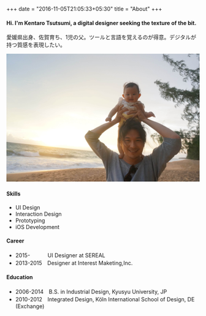 +++
date = "2016-11-05T21:05:33+05:30"
title = "About"
+++

#### Hi. I'm Kentaro Tsutsumi, a digital designer seeking the texture of the bit.   
愛媛県出身、佐賀育ち、1児の父。ツールと言語を覚えるのが得意。デジタルが持つ質感を表現したい。

![This is me][1]

#### Skills

* UI Design
* Interaction Design
* Prototyping
* iOS Development

#### Career

* 2015-　　　 UI Designer at SEREAL
* 2013-2015　Designer at Interest Maketing,Inc.

#### Education

* 2006-2014　B.S. in Industrial Design, Kyusyu University, JP
* 2010-2012　Integrated Design, Köln International School of Design, DE (Exchange)

[1]: /img/about.jpg
<!-- [1]: /img/about.png -->
